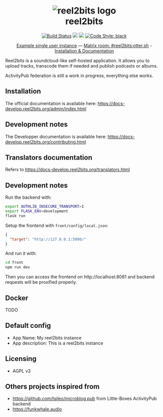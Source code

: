 <h1 align="center">
  <img src="https://raw.githubusercontent.com/reel2bits/reel2bits/master/assets/logo/Logo@0.5x.png" alt="reel2bits logo">
  <br />
  reel2bits
</h1>

<p align="center">
  <a href="https://circleci.com/gh/reel2bits/reel2bits"><img src="https://circleci.com/gh/reel2bits/reel2bits.svg?style=svg" alt="Build Status"/></a>
  <a href="https://raw.githubusercontent.com/reel2bits/reel2bits/master/LICENSE"><img src="https://img.shields.io/badge/license-AGPL3-green.svg"/></a>
  <img src="https://img.shields.io/badge/python-%3E%3D3.6-blue.svg"/>
  <a href="https://github.com/ambv/black"><img src="https://img.shields.io/badge/code%20style-black-000000.svg" alt="Code Style: black" /></a>
</p>

<p align="center">
  <a href="https://sound.otter.sh/user/dashie">Example single user instance</a>
  —
  <a href="https://riot.im/app/#/room/#reel2bits:otter.sh">Matrix room: #reel2bits:otter.sh</a>
  -
  <a href="https://docs-develop.reel2bits.org">Installation & Documentation</a>
</p>

Reel2bits is a soundcloud-like self-hosted application. It allows you to upload tracks, transcode them if needed and publish podcasts or albums.

ActivityPub federation is still a work in progress, everything else works.

## Installation

The official documentation is available here: https://docs-develop.reel2bits.org/admin/index.html

## Development notes

The Developper documentation is available here: https://docs-develop.reel2bits.org/contributing.html

## Translators documentation

Refers to https://docs-develop.reel2bits.org/translators.html

## Development notes

Run the backend with:

```bash
export AUTHLIB_INSECURE_TRANSPORT=1
export FLASK_ENV=development
flask run
```

Setup the frontend with `front/config/local.json`:

```json
{
  "target": "http://127.0.0.1:5000/"
}
```

And run it with:

```bash
cd front
npm run dev
```

Then you can access the frontend on http://localhost:8081 and backend requests will be proxified properly.

## Docker

TODO

## Default config
 - App Name: My reel2bits instance
 - App description: This is a reel2bits instance

## Licensing
 - AGPL v3
 
## Others projects inspired from
 - https://github.com/tsileo/microblog.pub from Little-Boxes ActivityPub backend
 - https://funkwhale.audio
